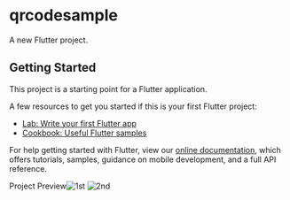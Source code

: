 # qrcodesample

A new Flutter project.

## Getting Started

This project is a starting point for a Flutter application.

A few resources to get you started if this is your first Flutter project:

- [Lab: Write your first Flutter app](https://flutter.dev/docs/get-started/codelab)
- [Cookbook: Useful Flutter samples](https://flutter.dev/docs/cookbook)

For help getting started with Flutter, view our
[online documentation](https://flutter.dev/docs), which offers tutorials,
samples, guidance on mobile development, and a full API reference.


Project Preview![1st](https://user-images.githubusercontent.com/115217805/196215389-d11d68af-2ae0-4dc6-ae07-c2171086fa50.png)
![2nd](https://user-images.githubusercontent.com/115217805/196215402-3a8eb536-cca4-4aa3-8043-c1c7d8dd760b.png)
